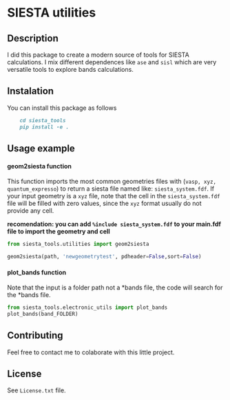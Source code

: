 # SIESTA utilities

##  Description

I did this package to create a modern source of tools for SIESTA calculations. I mix different dependences like ``ase`` and ``sisl`` which are very versatile tools to explore bands calculations.

## Instalation

You can install this package as follows

```markdown
    cd siesta_tools
    pip install -e .
```

## Usage example

#### geom2siesta function

This function imports the most common geometries files with (``vasp, xyz, quantum_expresso``) to return a siesta file named like: ``siesta_system.fdf``. If your input geometry is a ``xyz`` file, note that the cell in the ``siesta_system.fdf`` file will be filled with zero values, since the ``xyz`` format usually do not provide any cell.

**recomendation: you can add ``%include siesta_system.fdf`` to your main.fdf file to import the geometry and cell**

```python
from siesta_tools.utilities import geom2siesta

geom2siesta(path, 'newgeometrytest', pdheader=False,sort=False)

```

#### plot_bands function

Note that the input is a folder path not a *bands file, the code will search for the *bands file.

```python
from siesta_tools.electronic_utils import plot_bands
plot_bands(band_FOLDER)
```

## Contributing

Feel free to contact me to colaborate with this little project.

## License

See ``License.txt`` file.
